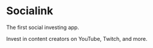 # Socialink

The first social investing app.

Invest in content creators on YouTube, Twitch, and more.
